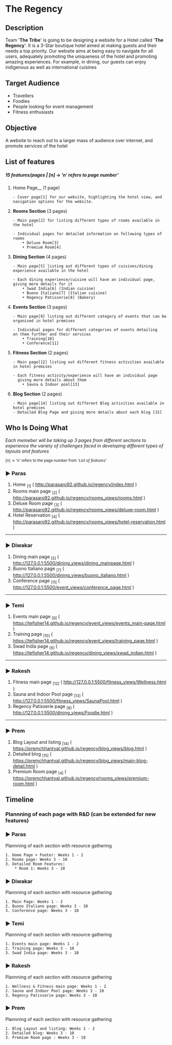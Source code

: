 # __The Regency__

## __Description__
Team '__The Tribe__' is going to be designing a website for a Hotel called '__The Regency__'. It is a 3-Star boutique hotel aimed at making guests and their needs a top priority. Our website aims at being easy to navigate for all users, adequately promoting the uniqueness of the hotel and promoting amazing experiences. For example, in dining, our guests can enjoy indigenous as well as international cuisines

## __Target Audience__
* Travellers
* Foodies
* People looking for event management
* Fitness enthusiasts

## __Objective__
A website to reach out to a larger mass of audience over internet, and promote services of the hotel

## __List of features__
##### 15 features/pages | [n] → 'n' refers to page number'

1. Home Page__ (1 page)
    ```
    - Cover page[1] for our website, highlighting the hotel view, and navigation options for the website.
    ```

1. __Rooms Section__ (3 pages)
    ```
    - Main page[2] for listing different types of rooms available in the hotel
    
    - Individual pages for detailed information on following types of rooms
        • Deluxe Room[3]
        • Premium Room[4]
    ```
1. __Dining Section__ (4 pages)
    ```
    - Main page[5] listing out different types of cuisines/dining experience available in the hotel
    
    - Each dining experience/cuisine will have an individual page, giving more details for it
        • Swad India[6] (Indian cuisine)
        • Buono Italiano[7] (Italian cuisine)
        • Regency Patisserie[8] (Bakery)
    ```

1. __Events Section__ (3 pages)
    ```
    - Main page[9] listing out different category of events that can be organised in hotel premises
    
    - Individual pages for different categories of events detailing
    on them further and their services
        • Training[10] 
        • Conference[11] 
    ```

1. __Fitness Section__ (2 pages)
    ```
    - Main page[12] listing out different fitness activities available in hotel premises
    
    - Each fitness activity/experience will have an individual page 
      giving more details about them
        • Sauna & Indoor pool[13] 
    ```

1. __Blog Section__ (2 pages)
    ```
    - Main page[14] listing out different Blog activities available in hotel premises
    - Detailed Blog Page and giving more details about each blog [15]
    ```

## __Who Is Doing What__ 
_Each memeber will be taking up 3 pages from different sections to experience the variety of challenges faced in developing different types of layouts and features_

<sup>[n] → 'n' refers to the page number from *'List of features'*
</sup>

### ► Paras
1. Home <sub>[1]</sub> ( http://parasaro92.github.io/regency/index.html )
2. Rooms main page <sub>[2]</sub> ( http://parasaro92.github.io/regency/rooms_views/rooms.html )
3. Deluxe Room page <sub>[3]</sub> ( http://parasaro92.github.io/regency/rooms_views/deluxe-room.html )
3. Hotel Reservation <sub>[4]</sub> ( http://parasaro92.github.io/regency/rooms_views/hotel-reservation.html )

---

### ► Diwakar  
1. Dining main page <sub>[5]</sub> ( http://127.0.0.1:5500/dining_views/dining_mainpage.html )
2. Buono Italiano page <sub>[7]</sub> ( http://127.0.0.1:5500/dining_views/buono_italiano.html )
3. Conference page <sub>[11]</sub> ( http://127.0.0.1:5500/event_views/conference_page.html )

---

### ► Temi
1. Events main page <sub>[9]</sub> ( https://tefisher14.github.io/regency/event_views/events_main-page.html )
2. Training page <sub>[10]</sub> ( https://tefisher14.github.io/regency/event_views/training_page.html )
3. Swad India page <sub>[6]</sub> ( https://tefisher14.github.io/regency/dining_views/swad_indian.html )
---

### ► Rakesh 
1. Fitness main page <sub>[12]</sub> ( http://127.0.0.1:5500/fitness_views/Wellness.html )
2. Sauna and Indoor Pool page <sub>[13]</sub> ( http://127.0.0.1:5500/fitness_views/SaunaPool.html )
3. Regency Patisserie page <sub>[8]</sub> ( http://127.0.0.1:5500/dining_views/Foodie.html )

---

### ► Prem
1. Blog Layout and listing <sub>[14]</sub> ( https://premchhantyal.github.io/regency/blog_views/blog.html )
2. Detailed blog <sub>[15]</sub> ( https://premchhantyal.github.io/regency/blog_views/main-blog-detail.html )
3. Premium Room page <sub>[4]</sub> ( https://premchhantyal.github.io/regency/rooms_views/premium-room.html )



## __Timeline__

### Plannning of each page with R&D (can be extended for new features)

### ► Paras
Plannning of each section with resource gathering

    1. Home Page + Footer: Weeks 1 - 2
    2. Rooms page: Weeks 3 - 10
    3. Detailed Room Features: 
        * Room 1: Weeks 3 - 10


### ► Diwakar
Plannning of each section with resource gathering
    
    1. Main Page: Weeks 1 - 2
    2. Buono Italiano page: Weeks 3 - 10 
    3. Conference page: Weeks 3 - 10


### ► Temi
Plannning of each section with resource gathering

    1. Events main page: Weeks 1 - 2
    2. Training page: Weeks 3 - 10
    3. Swad India page: Weeks 3 - 10


### ► Rakesh
Plannning of each section with resource gathering

    1. Wellness & Fitness main page: Weeks 1 - 2
    2. Sauna and Indoor Pool page: Weeks 3 - 10
    3. Regency Patisserie page: Weeks 3 - 10


### ► Prem
Plannning of each section with resource gathering

    1. Blog Layout and listing: Weeks 1 - 2
    2. Detailed blog: Weeks 3 - 10
    3. Premium Room page : Weeks 3 - 10
